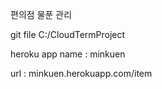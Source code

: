 편의점 물푼 관리

git file C:/CloudTermProject

heroku app name : minkuen

url : minkuen.herokuapp.com/item
